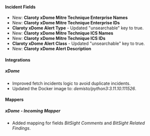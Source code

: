 
#### Incident Fields

- New: **Claroty xDome Mitre Technique Enterprise Names**
- New: **Claroty xDome Mitre Technique Enterprise IDs**
- **Claroty xDome Alert Type** - Updated "unsearchable" key to true.
- New: **Claroty xDome Mitre Technique ICS Names**
- New: **Claroty xDome Mitre Technique ICS IDs**
- **Claroty xDome Alert Class** - Updated "unsearchable" key to true.
- New: **Claroty xDome Alert Description**

#### Integrations

##### xDome

- Improved fetch incidents logic to avoid duplicate incidents.
- Updated the Docker image to: *demisto/python3:3.11.10.111526*.

#### Mappers

##### xDome - Incoming Mapper

- Added mapping for fields *BitSight Comments* and *BitSight Related Findings*.
